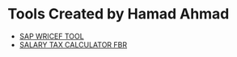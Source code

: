 # Tools Created by Hamad Ahmad

- [SAP WRICEF TOOL](https://hamadsap.github.io/SAP_WRICEF_TOOL/)
- [SALARY TAX CALCULATOR FBR](https://hamadsap.github.io/IncomeTaxFBR/)
